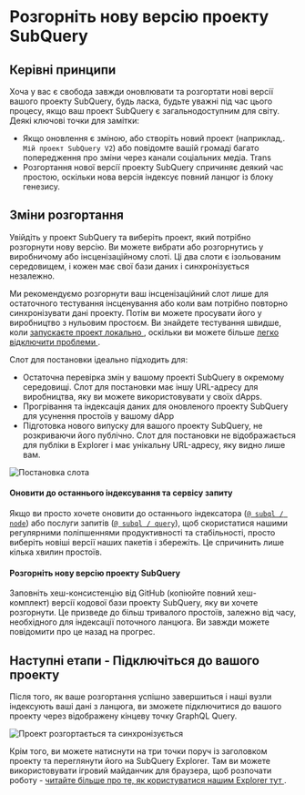 # Розгорніть нову версію проекту SubQuery

## Керівні принципи

Хоча у вас є свобода завжди оновлювати та розгортати нові версії вашого проекту SubQuery, будь ласка, будьте уважні під час цього процесу, якщо ваш проект SubQuery є загальнодоступним для світу. Деякі ключові точки для замітки:
- Якщо оновлення є зміною, або створіть новий проект (наприклад,. ` Мій проект SubQuery V2 `) або повідомте вашій громаді багато попередження про зміни через канали соціальних медіа. Trans
- Розгортання нової версії проекту SubQuery спричиняє деякий час простою, оскільки нова версія індексує повний ланцюг із блоку генезису.

## Зміни розгортання

Увійдіть у проект SubQuery та виберіть проект, який потрібно розгорнути нову версію. Ви можете вибрати або розгорнутись у виробничому або інсценізаційному слоті. Ці два слоти є ізольованим середовищем, і кожен має свої бази даних і синхронізується незалежно.

Ми рекомендуємо розгорнути ваш інсценізаційний слот лише для остаточного тестування інсценування або коли вам потрібно повторно синхронізувати дані проекту. Потім ви можете просувати його у виробництво з нульовим простоєм. Ви знайдете тестування швидше, коли [ запускаєте проект локально ](../run/run.md), оскільки ви можете більше [ легко відключити проблеми ](../tutorials_examples/debug-projects.md).

Слот для постановки ідеально підходить для:
* Остаточна перевірка змін у вашому проекті SubQuery в окремому середовищі. Слот для постановки має іншу URL-адресу для виробництва, яку ви можете використовувати у своїх dApps.
* Прогрівання та індексація даних для оновленого проекту SubQuery для усунення простоїв у вашому dApp
* Підготовка нового випуску для вашого проекту SubQuery, не розкриваючи його публічно. Слот для постановки не відображається для публіки в Explorer і має унікальну URL-адресу, яку видно лише вам.

![Постановка слота](/assets/img/staging_slot.png)

#### Оновити до останнього індексування та сервісу запиту

Якщо ви просто хочете оновити до останнього індексатора ([` @ subql / node `](https://www.npmjs.com/package/@subql/node)) або послуги запитів ([` @ subql / query `](https://www.npmjs.com/package/@subql/query)), щоб скористатися нашими регулярними поліпшеннями продуктивності та стабільності, просто виберіть новіші версії наших пакетів і збережіть. Це спричинить лише кілька хвилин простоїв.

#### Розгорніть нову версію проекту SubQuery

Заповніть хеш-консистенцію від GitHub (копіюйте повний хеш-комплект) версії кодової бази проекту SubQuery, яку ви хочете розгорнути. Це призведе до більш тривалого простоїв, залежно від часу, необхідного для індексації поточного ланцюга. Ви завжди можете повідомити про це назад на прогрес.

## Наступні етапи - Підключіться до вашого проекту
Після того, як ваше розгортання успішно завершиться і наші вузли індексують ваші дані з ланцюга, ви зможете підключитися до вашого проекту через відображену кінцеву точку GraphQL Query.

![Проект розгортається та синхронізується](/assets/img/projects-deploy-sync.png)

Крім того, ви можете натиснути на три точки поруч із заголовком проекту та переглянути його на SubQuery Explorer. Там ви можете використовувати ігровий майданчик для браузера, щоб розпочати роботу - [ читайте більше про те, як користуватися нашим Explorer тут ](../query/query.md).
